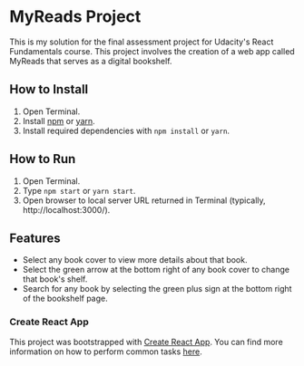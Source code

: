 # MyReads Project

This is my solution for the final assessment project for Udacity's React Fundamentals course. This project involves the creation of a web app called MyReads that serves as a digital bookshelf.

## How to Install

1. Open Terminal.
1. Install [npm](https://www.npmjs.com/) or [yarn](https://yarnpkg.com/).
1. Install required dependencies with `npm install` or `yarn`.

## How to Run

1. Open Terminal.
1. Type `npm start` or `yarn start`.
1. Open browser to local server URL returned in Terminal (typically, http://localhost:3000/).

## Features

- Select any book cover to view more details about that book.
- Select the green arrow at the bottom right of any book cover to change that book's shelf.
- Search for any book by selecting the green plus sign at the bottom right of the bookshelf page.

### Create React App

This project was bootstrapped with [Create React App](https://github.com/facebookincubator/create-react-app). You can find more information on how to perform common tasks [here](https://github.com/facebookincubator/create-react-app/blob/master/packages/react-scripts/template/README.md).
